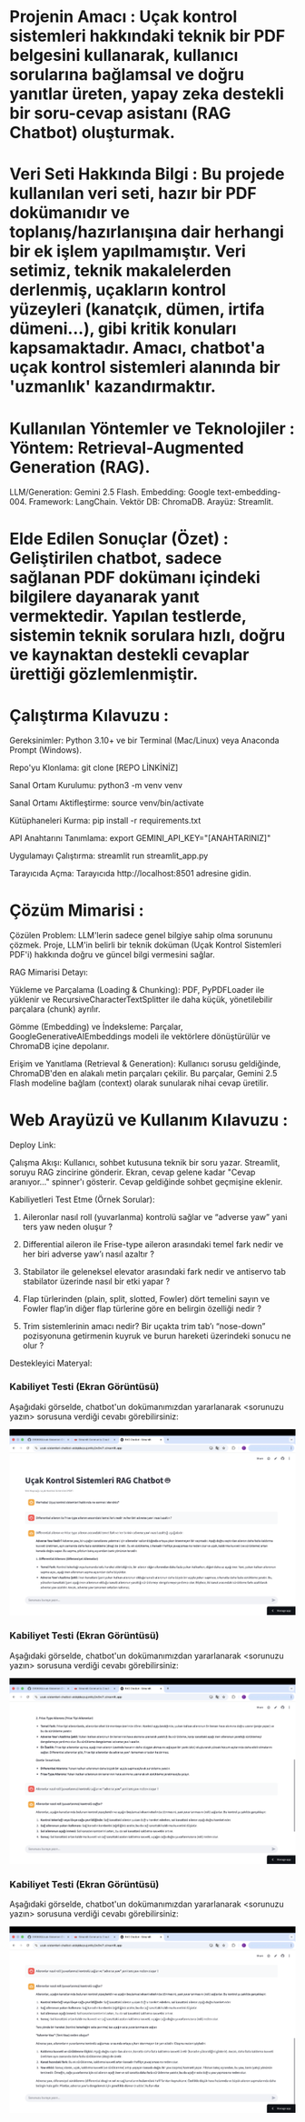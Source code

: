 # Projenin Amacı : Uçak kontrol sistemleri hakkındaki teknik bir PDF belgesini kullanarak, kullanıcı sorularına bağlamsal ve doğru yanıtlar üreten, yapay zeka destekli bir soru-cevap asistanı (RAG Chatbot) oluşturmak.


# Veri Seti Hakkında Bilgi : Bu projede kullanılan veri seti, hazır bir PDF dokümanıdır ve toplanış/hazırlanışına dair herhangi bir ek işlem yapılmamıştır. Veri setimiz, teknik makalelerden derlenmiş, uçakların kontrol yüzeyleri (kanatçık, dümen, irtifa dümeni...), gibi kritik konuları kapsamaktadır. Amacı, chatbot'a uçak kontrol sistemleri alanında bir 'uzmanlık' kazandırmaktır.


# Kullanılan Yöntemler ve Teknolojiler : Yöntem: Retrieval-Augmented Generation (RAG).
LLM/Generation: Gemini 2.5 Flash.
Embedding: Google text-embedding-004.
Framework: LangChain.
Vektör DB: ChromaDB.
Arayüz: Streamlit.


# Elde Edilen Sonuçlar (Özet) : Geliştirilen chatbot, sadece sağlanan PDF dokümanı içindeki bilgilere dayanarak yanıt vermektedir. Yapılan testlerde, sistemin teknik sorulara hızlı, doğru ve kaynaktan destekli cevaplar ürettiği gözlemlenmiştir.


# Çalıştırma Kılavuzu : 

Gereksinimler: Python 3.10+ ve bir Terminal (Mac/Linux) veya Anaconda Prompt (Windows).

Repo'yu Klonlama: git clone [REPO LİNKİNİZ]

Sanal Ortam Kurulumu: python3 -m venv venv

Sanal Ortamı Aktifleştirme: source venv/bin/activate

Kütüphaneleri Kurma: pip install -r requirements.txt

API Anahtarını Tanımlama: export GEMINI_API_KEY="[ANAHTARINIZ]"

Uygulamayı Çalıştırma: streamlit run streamlit_app.py

Tarayıcıda Açma: Tarayıcıda http://localhost:8501 adresine gidin.


# Çözüm Mimarisi : 

Çözülen Problem: LLM'lerin sadece genel bilgiye sahip olma sorununu çözmek. Proje, LLM'in belirli bir teknik doküman (Uçak Kontrol Sistemleri PDF'i) hakkında doğru ve güncel bilgi vermesini sağlar.

RAG Mimarisi Detayı:

Yükleme ve Parçalama (Loading & Chunking): PDF, PyPDFLoader ile yüklenir ve RecursiveCharacterTextSplitter ile daha küçük, yönetilebilir parçalara (chunk) ayrılır.

Gömme (Embedding) ve İndeksleme: Parçalar, GoogleGenerativeAIEmbeddings modeli ile vektörlere dönüştürülür ve ChromaDB içine depolanır.

Erişim ve Yanıtlama (Retrieval & Generation): Kullanıcı sorusu geldiğinde, ChromaDB'den en alakalı metin parçaları çekilir. Bu parçalar, Gemini 2.5 Flash modeline bağlam (context) olarak sunularak nihai cevap üretilir.


# Web Arayüzü ve Kullanım Kılavuzu : 

Deploy Link: [
](https://ucak-sistemleri-chatbot-ghajjtz7m4fk5sgt2pjcxz.streamlit.app/)

Çalışma Akışı: Kullanıcı, sohbet kutusuna teknik bir soru yazar. Streamlit, soruyu RAG zincirine gönderir. Ekran, cevap gelene kadar "Cevap aranıyor..." spinner'ı gösterir. Cevap geldiğinde sohbet geçmişine eklenir.

Kabiliyetleri Test Etme (Örnek Sorular): 

1. Aileronlar nasıl roll (yuvarlanma) kontrolü sağlar ve “adverse yaw” yani ters yaw neden oluşur ?

2. Differential aileron ile Frise-type aileron arasındaki temel fark nedir ve her biri adverse yaw’ı nasıl azaltır ?

3. Stabilator ile geleneksel elevator arasındaki fark nedir ve antiservo tab stabilator üzerinde nasıl bir etki yapar ?

4. Flap türlerinden (plain, split, slotted, Fowler) dört temelini sayın ve Fowler flap’in diğer flap türlerine göre en belirgin özelliği nedir ?

5. Trim sistemlerinin amacı nedir? Bir uçakta trim tab’ı “nose-down” pozisyonuna getirmenin kuyruk ve burun hareketi üzerindeki sonucu ne olur ?


Destekleyici Materyal: 

### Kabiliyet Testi (Ekran Görüntüsü)

Aşağıdaki görselde, chatbot'un dokümanımızdan yararlanarak <sorunuzu yazın> sorusuna verdiği cevabı görebilirsiniz:

![Chatbot Demo Görseli](assets/chatbot_demo1.png)

### Kabiliyet Testi (Ekran Görüntüsü)

Aşağıdaki görselde, chatbot'un dokümanımızdan yararlanarak <sorunuzu yazın> sorusuna verdiği cevabı görebilirsiniz:

![Chatbot Demo Görseli](assets/chatbot_demo2.png)

### Kabiliyet Testi (Ekran Görüntüsü)

Aşağıdaki görselde, chatbot'un dokümanımızdan yararlanarak <sorunuzu yazın> sorusuna verdiği cevabı görebilirsiniz:

![Chatbot Demo Görseli](assets/chatbot_demo3.png)




